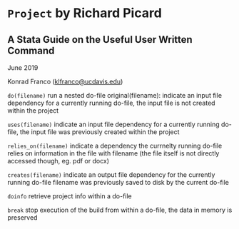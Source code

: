 # `Project` by Richard Picard
## A Stata Guide on the Useful User Written Command

June 2019

Konrad Franco (klfranco@ucdavis.edu)

`do(filename)` run a nested do-file
original(filename): indicate an input file dependency for a currently running do-file, the input file is not created within the project

`uses(filename)` indicate an input file dependency for a currently running do-file, the input file was previously created within the project

`relies_on(filename)` indicate a dependency the currnelty running do-file relies on information in the file with filename (the file itself is not directly accessed though, eg. pdf or docx)

`creates(filename)` indicate an output file dependency for the currently running do-file filename was previously saved to disk by the current do-file

`doinfo` retrieve project info within a do-file

`break` stop execution of the build from within a do-file, the data in memory is preserved
